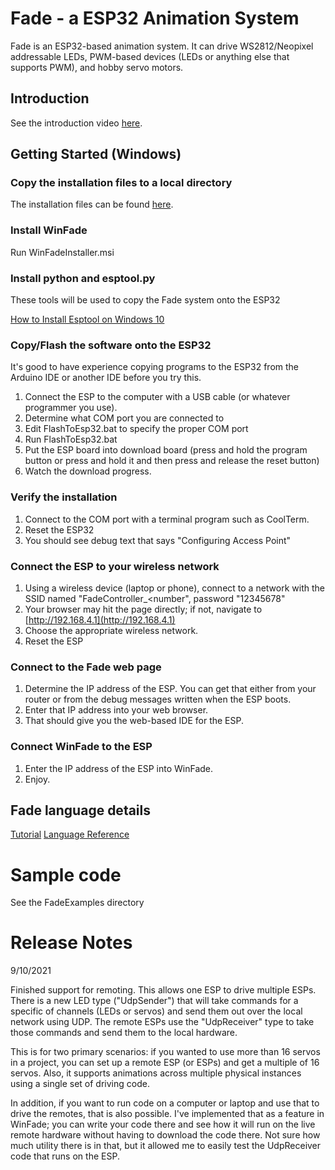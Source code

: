 # Fade - a ESP32 Animation System

Fade is an ESP32-based animation system. It can drive WS2812/Neopixel addressable LEDs, PWM-based devices (LEDs or anything else that supports PWM), and hobby servo motors. 

## Introduction

See the introduction video [here](https://www.youtube.com/watch?v=-CXQz1x2k9o).

## Getting Started (Windows)

### Copy the installation files to a local directory

The installation files can be found [here](https://github.com/ericgu/Fade/tree/master/InstallFiles).

### Install WinFade
Run WinFadeInstaller.msi

### Install python and esptool.py

These tools will be used to copy the Fade system onto the ESP32

[How to Install Esptool on Windows 10](https://cyberblogspot.com/how-to-install-esptool-on-windows-10/)

### Copy/Flash the software onto the ESP32

It's good to have experience copying programs to the ESP32 from the Arduino IDE or another IDE before you try this. 

1. Connect the ESP to the computer with a USB cable (or whatever programmer you use).
2. Determine what COM port you are connected to
3. Edit FlashToEsp32.bat to specify the proper COM port
4. Run FlashToEsp32.bat
5. Put the ESP board into download board (press and hold the program button or press and hold it and then press and release the reset button)
6. Watch the download progress. 

### Verify the installation

1. Connect to the COM port with a terminal program such as CoolTerm.
2. Reset the ESP32
3. You should see debug text that says "Configuring Access Point"

### Connect the ESP to your wireless network

1. Using a wireless device (laptop or phone), connect to a network with the SSID named "FadeController_<number", password "12345678"
2. Your browser may hit the page directly; if not, navigate to [http://192.168.4.1](http://192.168.4.1)
3. Choose the appropriate wireless network. 
4. Reset the ESP

### Connect to the Fade web page

1. Determine the IP address of the ESP. You can get that either from your router or from the debug messages written when the ESP boots.
2. Enter that IP address into your web browser.
3. That should give you the web-based IDE for the ESP. 

### Connect WinFade to the ESP

1. Enter the IP address of the ESP into WinFade.
2. Enjoy.

## Fade language details

[Tutorial](https://rawcdn.githack.com/ericgu/Fade/26681499a88c3c0935cea77f8de56b3fef22759a/docs/FadeLanguageTutorial.html)
[Language Reference](https://rawcdn.githack.com/ericgu/Fade/26681499a88c3c0935cea77f8de56b3fef22759a/docs/FadeLanguageReference.html)

# Sample code

See the FadeExamples directory

# Release Notes

9/10/2021

Finished support for remoting. This allows one ESP to drive multiple ESPs. There is a new LED type ("UdpSender") that will take commands for a specific of channels (LEDs or servos) and send them out over the local network using UDP. The remote ESPs use the "UdpReceiver" type to take those commands and send them to the local hardware.

This is for two primary scenarios: if you wanted to use more than 16 servos in a project, you can set up a remote ESP (or ESPs) and get a multiple of 16 servos. Also, it supports animations across multiple physical instances using a single set of driving code. 

In addition, if you want to run code on a computer or laptop and use that to drive the remotes, that is also possible. I've implemented that as a feature in WinFade; you can write your code there and see how it will run on the live remote hardware without having to download the code there. Not sure how much utility there is in that, but it allowed me to easily test the UdpReceiver code that runs on the ESP. 

